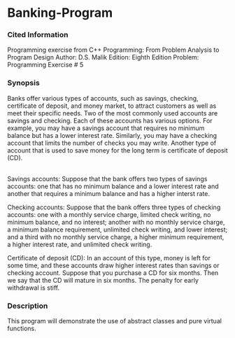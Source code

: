 # Banking-Program

<h3>Cited Information</h3>
Programming exercise from C++ Programming: From Problem Analysis to Program Design
Author: D.S. Malik
Edition: Eighth Edition
Problem: Programming Exercise # 5

<h3>Synopsis</h3>
Banks offer various types of accounts, such as savings, checking, certificate of deposit, and money market,
to attract customers as well as meet their specific needs. Two of the most commonly used accounts are savings
and checking. Each of these accounts has various options. For example, you may have a savings account that requires 
no minimum balance but has a lower interest rate. Similarly, you may have a checking account that limits the number
of checks you may write. Another type of account that is used to save money for the long term is certificate of deposit (CD).<br />
<br />

Savings accounts: Suppose that the bank offers two types of savings accounts: one that has no minimum balance and a lower 
interest rate and another that requires a minimum balance and has a higher interst rate.

Checking accounts: Suppose that the bank offers three types of checking accounts: one with a monthly service charge, limited check
writing, no minimum balance, and no interest; another with no monthly service charge, a minimum balance requirement, unlimited check
writing, and lower interest; and a third with no monthly service charge, a higher minimum requirement, a higher interest rate, and 
unlimited check writing.

Certificate of deposit (CD): In an account of this type, money is left for some time, and these accounts draw higher interest rates
than savings or checking account. Suppose that you purchase a CD for six months. Then we say that the CD will mature in six months.
The penalty for early withdrawal is stiff. 

<h3>Description</h3>
This program will demonstrate the use of abstract classes and pure virtual functions.
